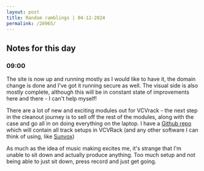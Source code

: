 ```yaml
---
layout: post
title: Random ramblings | 04-12-2024
permalink: /28965/
---
```

## Notes for this day

### 09:00

The site is now up and running mostly as I would like to have it, the domain
change is done and I've got it running secure as well. The visual side is also
mostly complete, although this will be in constant state of improvements here
and there - I can't help myself!

There are a lot of new and exciting modules out for VCVrack - the next step in
the cleanout journey is to sell off the rest of the modules, along with the case
and go all in on doing everything on the laptop. I have a [Github
repo](https://github.com/bgudna/refactored-dollop) which will contain all track
setups in VCVRack (and any other software I can think of using, like
[Sunvox](https://warmplace.ru/soft/sunvox/))

As much as the idea of music making excites me, it's strange that I'm unable to
sit down and actually produce anything. Too much setup and not being able to
just sit down, press record and just get going.
